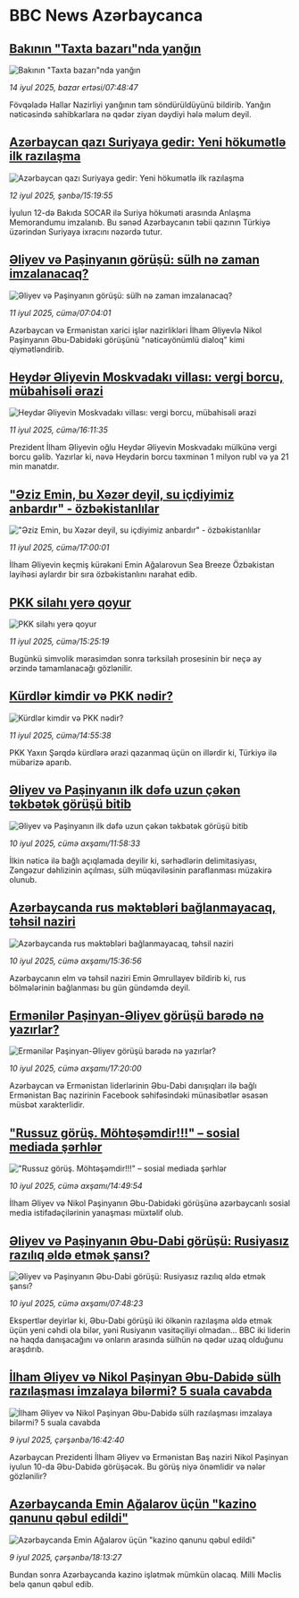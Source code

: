 # BBC News Azərbaycanca## [Bakının "Taxta bazarı"nda yanğın](https://www.bbc.com/azeri/articles/cq53pg9j1xlo?at_campaign=githubrss)![Bakının "Taxta bazarı"nda yanğın](https://ichef.bbci.co.uk/ace/ws/240/cpsprodpb/ccc5/live/3d4786e0-6085-11f0-83e5-c99758354894.jpg)_14 iyul 2025, bazar ertəsi/07:48:47_Fövqəladə Hallar Nazirliyi yanğının tam söndürüldüyünü bildirib.
Yanğın nəticəsində sahibkarlara nə qədər ziyan dəydiyi hələ məlum deyil.## [Azərbaycan qazı Suriyaya gedir: Yeni hökumətlə ilk razılaşma](https://www.bbc.com/azeri/articles/cy4n184j123o?at_campaign=githubrss)![Azərbaycan qazı Suriyaya gedir: Yeni hökumətlə ilk razılaşma](https://ichef.bbci.co.uk/ace/ws/240/cpsprodpb/f5bb/live/38080aa0-5f32-11f0-a45e-e59a8129f3be.jpg)_12 iyul 2025, şənbə/15:19:55_İyulun 12-də Bakıda SOCAR ilə Suriya hökuməti arasında Anlaşma Memorandumu imzalanıb. Bu sənəd Azərbaycanın təbii qazının Türkiyə üzərindən Suriyaya ixracını nəzərdə tutur.## [Əliyev və Paşinyanın görüşü: sülh nə zaman imzalanacaq?](https://www.bbc.com/azeri/articles/cp3lzdjvd2no?at_campaign=githubrss)![Əliyev və Paşinyanın görüşü: sülh nə zaman imzalanacaq?](https://ichef.bbci.co.uk/ace/ws/240/cpsprodpb/c59a/live/b180d790-5e24-11f0-bbf2-09f80948283f.jpg)_11 iyul 2025, cümə/07:04:01_Azərbaycan və Ermənistan xarici işlər nazirlikləri İlham Əliyevlə Nikol Paşinyanın Əbu-Dabidəki görüşünü "nəticəyönümlü dialoq" kimi qiymətləndirib.## [Heydər Əliyevin Moskvadakı villası: vergi borcu, mübahisəli ərazi](https://www.bbc.com/azeri/articles/cg4rggpk5lzo?at_campaign=githubrss)![Heydər Əliyevin Moskvadakı villası: vergi borcu, mübahisəli ərazi](https://ichef.bbci.co.uk/ace/ws/240/cpsprodpb/0357/live/7c994850-5e6a-11f0-a633-790fe0633fd6.jpg)_11 iyul 2025, cümə/16:11:35_Prezident İlham Əliyevin oğlu Heydər Əliyevin Moskvadakı mülkünə vergi borcu gəlib. Yazırlar ki, nəvə Heydərin borcu təxminən 1 milyon rubl və ya 21 min manatdır.## ["Əziz Emin, bu Xəzər deyil, su içdiyimiz anbardır" - özbəkistanlılar](https://www.bbc.com/azeri/articles/cwyqggryqz4o?at_campaign=githubrss)!["Əziz Emin, bu Xəzər deyil, su içdiyimiz anbardır" - özbəkistanlılar](https://ichef.bbci.co.uk/ace/ws/240/cpsprodpb/b983/live/da7ed400-5e68-11f0-a633-790fe0633fd6.jpg)_11 iyul 2025, cümə/17:00:01_İlham Əliyevin keçmiş kürəkəni Emin Ağalarovun Sea Breeze Özbəkistan layihəsi aylardır bir sıra özbəkistanlını narahat edib.## [PKK silahı yerə qoyur](https://www.bbc.com/azeri/articles/ce8zww007yzo?at_campaign=githubrss)![PKK silahı yerə qoyur](https://ichef.bbci.co.uk/ace/ws/240/cpsprodpb/59cc/live/8af75190-5e64-11f0-9ada-51aacb654ac6.jpg)_11 iyul 2025, cümə/15:25:19_Bugünkü simvolik mərasimdən sonra tərksilah prosesinin bir neçə ay ərzində tamamlanacağı gözlənilir.## [Kürdlər kimdir və PKK nədir?](https://www.bbc.com/azeri/articles/cdxkvj8wnv1o?at_campaign=githubrss)![Kürdlər kimdir və PKK nədir?](https://ichef.bbci.co.uk/ace/ws/240/cpsprodpb/b50a/live/0c1b4670-2f3d-11f0-b26b-ab62c890638b.jpg)_11 iyul 2025, cümə/14:55:38_PKK Yaxın Şərqdə kürdlərə ərazi qazanmaq üçün on illərdir ki, Türkiyə ilə mübarizə aparıb.## [Əliyev və Paşinyanın ilk dəfə uzun çəkən təkbətək görüşü bitib](https://www.bbc.com/azeri/articles/c0l4xl1ejywo?at_campaign=githubrss)![Əliyev və Paşinyanın ilk dəfə uzun çəkən təkbətək görüşü bitib](https://ichef.bbci.co.uk/ace/ws/240/cpsprodpb/837c/live/5644be10-5d83-11f0-a6b8-21ace6496903.jpg)_10 iyul 2025, cümə axşamı/11:58:33_İlkin nəticə ilə bağlı açıqlamada deyilir ki, sərhədlərin delimitasiyası, Zəngəzur dəhlizinin açılması, sülh müqaviləsinin paraflanması müzakirə olunub.## [Azərbaycanda rus məktəbləri bağlanmayacaq, təhsil naziri](https://www.bbc.com/azeri/articles/cp3k2dw6332o?at_campaign=githubrss)![Azərbaycanda rus məktəbləri bağlanmayacaq, təhsil naziri](https://ichef.bbci.co.uk/ace/ws/240/cpsprodpb/250f/live/5ceb7020-5d91-11f0-a6b8-21ace6496903.jpg)_10 iyul 2025, cümə axşamı/15:36:56_Azərbaycanın elm və təhsil naziri Emin Əmrullayev bildirib ki, rus bölmələrinin bağlanması bu gün gündəmdə deyil.## [Ermənilər Paşinyan-Əliyev görüşü barədə nə yazırlar?](https://www.bbc.com/azeri/articles/cj4ezvnwv5qo?at_campaign=githubrss)![Ermənilər Paşinyan-Əliyev görüşü barədə nə yazırlar?](https://ichef.bbci.co.uk/ace/ws/240/cpsprodpb/0cb5/live/67a4db90-5db0-11f0-994b-7bf5a5074c2f.png)_10 iyul 2025, cümə axşamı/17:20:00_Azərbaycan və Ermənistan liderlərinin Əbu-Dabi danışıqları ilə bağlı Ermənistan Baç nazirinin Facebook səhifəsindəki münasibətlər əsasən müsbət xarakterlidir.## ["Russuz görüş. Möhtəşəmdir!!!" – sosial mediada şərhlər](https://www.bbc.com/azeri/articles/c9qx5gxvg3lo?at_campaign=githubrss)!["Russuz görüş. Möhtəşəmdir!!!" – sosial mediada şərhlər](https://ichef.bbci.co.uk/ace/ws/240/cpsprodpb/4c0e/live/ba73fbd0-5d9c-11f0-a644-0dca43fa2326.jpg)_10 iyul 2025, cümə axşamı/14:49:54_İlham Əliyev və Nikol Paşinyanın Əbu-Dabidəki görüşünə azərbaycanlı sosial media istifadəçilərinin yanaşması müxtəlif olub.## [Əliyev və Paşinyanın Əbu-Dabi görüşü: Rusiyasız razılıq əldə etmək şansı?](https://www.bbc.com/azeri/articles/c04d16wnqpeo?at_campaign=githubrss)![Əliyev və Paşinyanın Əbu-Dabi görüşü: Rusiyasız razılıq əldə etmək şansı?](https://ichef.bbci.co.uk/ace/ws/240/cpsprodpb/28b1/live/7d966fe0-5d60-11f0-ac62-59034e8db663.jpg)_10 iyul 2025, cümə axşamı/07:48:23_Ekspertlər deyirlər ki, Əbu-Dabi görüşü iki ölkənin razılaşma əldə etmək üçün yeni cəhdi ola bilər, yəni Rusiyanın vasitəçiliyi olmadan...
BBC iki liderin nə haqda danışacağını və onların arasında sülhün nə qədər uzaq olduğunu araşdırıb.## [İlham Əliyev və Nikol Paşinyan Əbu-Dabidə sülh razılaşması imzalaya bilərmi? 5 suala cavabda](https://www.bbc.com/azeri/articles/c80p13ggnkno?at_campaign=githubrss)![İlham Əliyev və Nikol Paşinyan Əbu-Dabidə sülh razılaşması imzalaya bilərmi? 5 suala cavabda](https://ichef.bbci.co.uk/ace/ws/240/cpsprodpb/05c8/live/1d939c30-5ce3-11f0-960d-e9f1088a89fe.jpg)_9 iyul 2025, çərşənbə/16:42:40_Azərbaycan Prezidenti İlham Əliyev və Ermənistan Baş naziri Nikol Paşinyan iyulun 10-da Əbu-Dabidə görüşəcək. Bu görüş niyə önəmlidir və nələr gözlənilir?## [Azərbaycanda Emin Ağalarov üçün "kazino qanunu qəbul edildi"](https://www.bbc.com/azeri/articles/cn4l20n5wy8o?at_campaign=githubrss)![Azərbaycanda Emin Ağalarov üçün "kazino qanunu qəbul edildi"](https://ichef.bbci.co.uk/ace/ws/240/cpsprodpb/1816/live/54a525d0-5ce9-11f0-b827-c5743c3815ad.jpg)_9 iyul 2025, çərşənbə/18:13:27_Bundan sonra Azərbaycanda kazino işlətmək mümkün olacaq. Milli Məclis belə qanun qəbul edib.